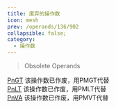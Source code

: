 ```yaml
---
title: 废弃的操作数
icon: mesh
prev: /operands/136/902
collapsible: false;
category:
  - 操作数
---
```


> Obsolete Operands

[PnGT](PnGT.md  "Zemax 操作数 PnGT") 该操作数已作废，用PMGT代替<br />[PnLT](PnLT.md  "Zemax 操作数 PnLT") 该操作数已作废，用PMLT代替<br />[PnVA](PnVA.md  "Zemax 操作数 PnVA") 该操作数已作废，用PMVT代替<br />
